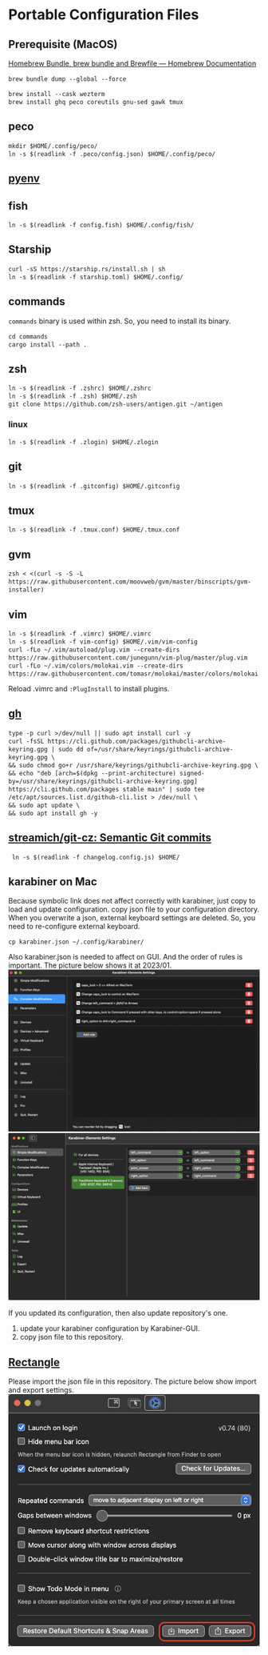 # Portable Configuration Files
## Prerequisite (MacOS)
[Homebrew Bundle, brew bundle and Brewfile — Homebrew Documentation](https://docs.brew.sh/Brew-Bundle-and-Brewfile)
```shell
brew bundle dump --global --force
```
```shell
brew install --cask wezterm
brew install ghq peco coreutils gnu-sed gawk tmux
```

## peco
```shell
mkdir $HOME/.config/peco/
ln -s $(readlink -f .peco/config.json) $HOME/.config/peco/
```

## [pyenv](https://github.com/pyenv/pyenv)

## fish
```shell
ln -s $(readlink -f config.fish) $HOME/.config/fish/
```

## Starship
```shell
curl -sS https://starship.rs/install.sh | sh
ln -s $(readlink -f starship.toml) $HOME/.config/
```

## commands
`commands` binary is used within zsh.
So, you need to install its binary.
```shell
cd commands
cargo install --path .
```

## zsh
```shell
ln -s $(readlink -f .zshrc) $HOME/.zshrc
ln -s $(readlink -f .zsh) $HOME/.zsh
git clone https://github.com/zsh-users/antigen.git ~/antigen
```

### linux
```shell
ln -s $(readlink -f .zlogin) $HOME/.zlogin
```

## git
```shell
ln -s $(readlink -f .gitconfig) $HOME/.gitconfig
```

## tmux
```shell
ln -s $(readlink -f .tmux.conf) $HOME/.tmux.conf
```

## gvm
```shell
zsh < <(curl -s -S -L https://raw.githubusercontent.com/moovweb/gvm/master/binscripts/gvm-installer)
```

## vim
```shell
ln -s $(readlink -f .vimrc) $HOME/.vimrc
ln -s $(readlink -f vim-config) $HOME/.vim/vim-config
curl -fLo ~/.vim/autoload/plug.vim --create-dirs https://raw.githubusercontent.com/junegunn/vim-plug/master/plug.vim
curl -fLo ~/.vim/colors/molokai.vim --create-dirs https://raw.githubusercontent.com/tomasr/molokai/master/colors/molokai.vim
```
Reload .vimrc and `:PlugInstall` to install plugins.

## [gh](https://github.com/cli/cli)
```shell
type -p curl >/dev/null || sudo apt install curl -y
curl -fsSL https://cli.github.com/packages/githubcli-archive-keyring.gpg | sudo dd of=/usr/share/keyrings/githubcli-archive-keyring.gpg \
&& sudo chmod go+r /usr/share/keyrings/githubcli-archive-keyring.gpg \
&& echo "deb [arch=$(dpkg --print-architecture) signed-by=/usr/share/keyrings/githubcli-archive-keyring.gpg] https://cli.github.com/packages stable main" | sudo tee /etc/apt/sources.list.d/github-cli.list > /dev/null \
&& sudo apt update \
&& sudo apt install gh -y
```

## [streamich/git-cz: Semantic Git commits](https://github.com/streamich/git-cz) 
```shell
 ln -s $(readlink -f changelog.config.js) $HOME/
```

## karabiner on Mac
Because symbolic link does not affect correctly with karabiner, just copy to load and update configuration.
copy json file to your configuration directory.
When you overwrite a json, external keyboard settings are deleted.
So, you need to re-configure external keyboard.
```shell
cp karabiner.json ~/.config/karabiner/
```
Also karabiner.json is needed to affect on GUI. And the order of rules is important.
The picture below shows it at 2023/01.
![karabiner-gui](images/image-karabiner-ui-2023-01-30.png)
![karabiner_keyboard](images/karabiner_ui_keyboard.png)

If you updated its configuration, then also update repository's one.
1. update your karabiner configuration by Karabiner-GUI.
1. copy json file to this repository.

## [Rectangle](https://rectangleapp.com/)
Please import the json file in this repository.
The picture below show import and export settings.
![rectangle-gui](images/image-rectangle.png)